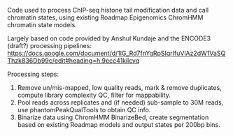 Code used to process ChIP-seq histone tail modification data and call chromatin states, using existing Roadmap Epigenomics ChromHMM chromatin state models.

Largely based on code provided by Anshul Kundaje and the ENCODE3 (draft?) processing pipelines:
https://docs.google.com/document/d/1lG_Rd7fnYgRpSIqrIfuVlAz2dW1VaSQThzk836Db99c/edit#heading=h.9ecc41kilcvq

Processing steps:
1. Remove un/mis-mapped, low quality reads, mark & remove duplicates, compute library complexity QC, filter for mappability.
2. Pool reads across replicates and (if needed) sub-sample to 30M reads, use phantomPeakQualTools to obtain QC info.
3. Binarize data using ChromHMM BinarizeBed, create segmentation based on existing Roadmap models and output states per 200bp bins.


